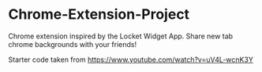# Chrome-Extension-Project
Chrome extension inspired by the Locket Widget App. Share new tab chrome backgrounds with your friends!

Starter code taken from https://www.youtube.com/watch?v=uV4L-wcnK3Y

